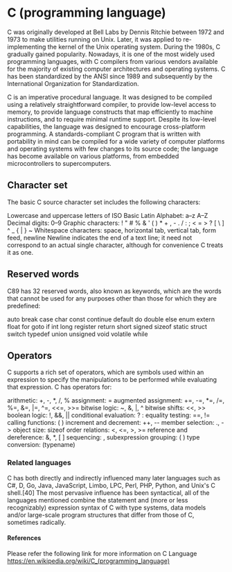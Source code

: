 # C (programming language)


C was originally developed at Bell Labs by Dennis Ritchie between 1972 and 1973 to make utilities running on Unix. Later, it was applied to re-implementing the kernel of the Unix operating system. During the 1980s, C gradually gained popularity. Nowadays, it is one of the most widely used programming languages, with C compilers from various vendors available for the majority of existing computer architectures and operating systems. C has been standardized by the ANSI since 1989  and subsequently by the International Organization for Standardization.

C is an imperative procedural language. It was designed to be compiled using a relatively straightforward compiler, to provide low-level access to memory, to provide language constructs that map efficiently to machine instructions, and to require minimal runtime support. Despite its low-level capabilities, the language was designed to encourage cross-platform programming. A standards-compliant C program that is written with portability in mind can be compiled for a wide variety of computer platforms and operating systems with few changes to its source code; the language has become available on various platforms, from embedded microcontrollers to supercomputers.


## Character set 

The basic C source character set includes the following characters:

Lowercase and uppercase letters of ISO Basic Latin Alphabet: a–z A–Z
Decimal digits: 0–9
Graphic characters: ! " # % & ' ( ) * + , - . / : ; < = > ? [ \ ] ^ _ { | } ~
Whitespace characters: space, horizontal tab, vertical tab, form feed, newline
Newline indicates the end of a text line; it need not correspond to an actual single character, although for convenience C treats it as one.


## Reserved words

C89 has 32 reserved words, also known as keywords, which are the words that cannot be used for any purposes other than those for which they are predefined:

auto
break
case
char
const
continue
default
do
double
else
enum
extern
float
for
goto
if
int
long
register
return
short
signed
sizeof
static
struct
switch
typedef
union
unsigned
void
volatile
while

## Operators

C supports a rich set of operators, which are symbols used within an expression to specify the manipulations to be performed while evaluating that expression. C has operators for:

arithmetic: +, -, *, /, %
assignment: =
augmented assignment: +=, -=, *=, /=, %=, &=, |=, ^=, <<=, >>=
bitwise logic: ~, &, |, ^
bitwise shifts: <<, >>
boolean logic: !, &&, ||
conditional evaluation: ? :
equality testing: ==, !=
calling functions: ( )
increment and decrement: ++, --
member selection: ., ->
object size: sizeof
order relations: <, <=, >, >=
reference and dereference: &, *, [ ]
sequencing: ,
subexpression grouping: ( )
type conversion: (typename)

### Related languages

C has both directly and indirectly influenced many later languages such as C#, D, Go, Java, JavaScript, Limbo, LPC, Perl, PHP, Python, and Unix's C shell.[40] The most pervasive influence has been syntactical, all of the languages mentioned combine the statement and (more or less recognizably) expression syntax of C with type systems, data models and/or large-scale program structures that differ from those of C, sometimes radically.

#### References
Please refer the following link for more information on C Language 
https://en.wikipedia.org/wiki/C_(programming_language)
